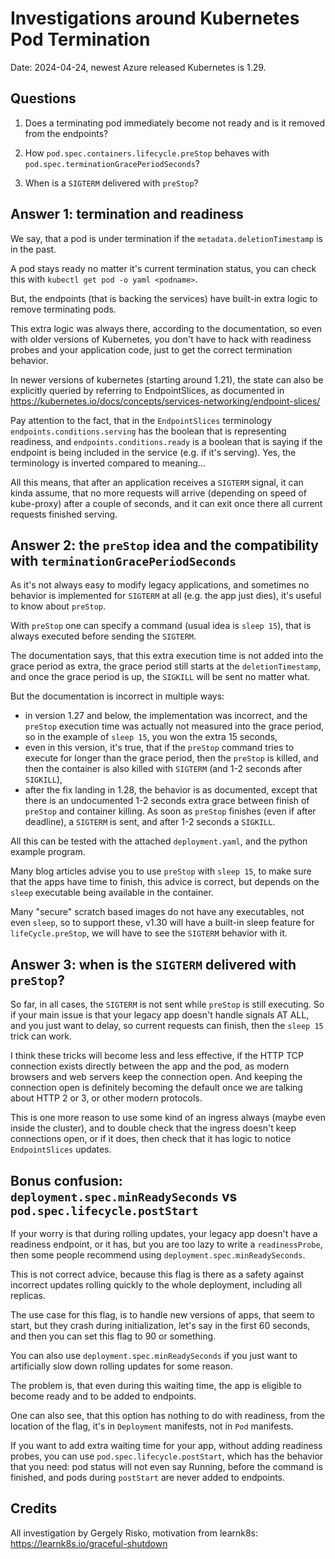 # Investigations around Kubernetes Pod Termination

Date: 2024-04-24, newest Azure released Kubernetes is 1.29.

## Questions

1. Does a terminating pod immediately become not ready and is it removed from the endpoints?

2. How `pod.spec.containers.lifecycle.preStop` behaves with `pod.spec.terminationGracePeriodSeconds`?

3. When is a `SIGTERM` delivered with `preStop`?

## Answer 1: termination and readiness

We say, that a pod is under termination if the `metadata.deletionTimestamp` is in the past.

A pod stays ready no matter it's current termination status, you can check this with `kubectl get pod -o yaml <podname>`.

But, the endpoints (that is backing the services) have built-in extra logic to remove terminating pods.

This extra logic was always there, according to the documentation, so even with older versions of Kubernetes, you don't have to hack with readiness probes and your application code, just to get the correct termination behavior.

In newer versions of kubernetes (starting around 1.21), the state can also be explicitly queried by referring to EndpointSlices, as documented in https://kubernetes.io/docs/concepts/services-networking/endpoint-slices/

Pay attention to the fact, that in the `EndpointSlices` terminology `endpoints.conditions.serving` has the boolean that is representing readiness, and `endpoints.conditions.ready` is a boolean that is saying if the endpoint is being included in the service (e.g. if it's serving).  Yes, the terminology is inverted compared to meaning...

All this means, that after an application receives a `SIGTERM` signal, it can kinda assume, that no more requests will arrive (depending on speed of kube-proxy) after a couple of seconds, and it can exit once there all current requests finished serving.

## Answer 2: the `preStop` idea and the compatibility with `terminationGracePeriodSeconds`

As it's not always easy to modify legacy applications, and sometimes no behavior is implemented for `SIGTERM` at all (e.g. the app just dies), it's useful to know about `preStop`.

With `preStop` one can specify a command (usual idea is `sleep 15`), that is always executed before sending the `SIGTERM`.

The documentation says, that this extra execution time is not added into the grace period as extra, the grace period still starts at the `deletionTimestamp`, and once the grace period is up, the `SIGKILL` will be sent no matter what.

But the documentation is incorrect in multiple ways:

  - in version 1.27 and below, the implementation was incorrect, and the `preStop` execution time was actually not measured into the grace period, so in the example of `sleep 15`, you won the extra 15 seconds,
  - even in this version, it's true, that if the `preStop` command tries to execute for longer than the grace period, then the `preStop` is killed, and then the container is also killed with `SIGTERM` (and 1-2 seconds after `SIGKILL`),
  - after the fix landing in 1.28, the behavior is as documented, except that there is an undocumented 1-2 seconds extra grace between finish of `preStop` and container killing.  As soon as `preStop` finishes (even if after deadline), a `SIGTERM` is sent, and after 1-2 seconds a `SIGKILL`.

All this can be tested with the attached `deployment.yaml`, and the python example program.

Many blog articles advise you to use `preStop` with `sleep 15`, to make sure that the apps have time to finish, this advice is correct, but depends on the `sleep` executable being available in the container.

Many "secure" scratch based images do not have any executables, not even `sleep`, so to support these, v1.30 will have a built-in sleep feature for `lifeCycle.preStop`, we will have to see the `SIGTERM` behavior with it.

## Answer 3: when is the `SIGTERM` delivered with `preStop`?

So far, in all cases, the `SIGTERM` is not sent while `preStop` is still executing.  So if your main issue is that your legacy app doesn't handle signals AT ALL, and you just want to delay, so current requests can finish, then the `sleep 15` trick can work.

I think these tricks will become less and less effective, if the HTTP TCP connection exists directly between the app and the pod, as modern browsers and web servers keep the connection open.  And keeping the connection open is definitely becoming the default once we are talking about HTTP 2 or 3, or other modern protocols.

This is one more reason to use some kind of an ingress always (maybe even inside the cluster), and to double check that the ingress doesn't keep connections open, or if it does, then check that it has logic to notice `EndpointSlices` updates.

## Bonus confusion: `deployment.spec.minReadySeconds` vs `pod.spec.lifecycle.postStart`

If your worry is that during rolling updates, your legacy app doesn't have a readiness endpoint, or it has, but you are too lazy to write a `readinessProbe`, then some people recommend using `deployment.spec.minReadySeconds`.

This is not correct advice, because this flag is there as a safety against incorrect updates rolling quickly to the whole deployment, including all replicas.

The use case for this flag, is to handle new versions of apps, that seem to start, but they crash during initialization, let's say in the first 60 seconds, and then you can set this flag to 90 or something.

You can also use `deployment.spec.minReadySeconds` if you just want to artificially slow down rolling updates for some reason.

The problem is, that even during this waiting time, the app is eligible to become ready and to be added to endpoints.

One can also see, that this option has nothing to do with readiness, from the location of the flag, it's in `Deployment` manifests, not in `Pod` manifests.

If you want to add extra waiting time for your app, without adding readiness probes, you can use `pod.spec.lifecycle.postStart`, which has the behavior that you need: pod status will not even say Running, before the command is finished, and pods during `postStart` are never added to endpoints.

## Credits

All investigation by Gergely Risko, motivation from learnk8s: https://learnk8s.io/graceful-shutdown
